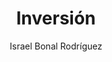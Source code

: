 ---
title: "Inversión"
year: 2019
thumbnail: "assets/img/Logo-ommgto.png"
topic: "Geometría"
file: "assets/pdf/Inversión.pdf"
author: "Israel Bonal Rodríguez"
level: "Muy avanzado"
alttext: "Voy, vuelvo y regreso."
---